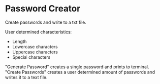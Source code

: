 # Password Creator
Create passwords and write to a txt file.

User determined characteristics:
- Length
- Lowercase characters
- Uppercase characters
- Special characters

"Generate Password" creates a single password and prints to terminal. "Create Passwords" creates a user determined amount of passwords and writes it to a text file. 
